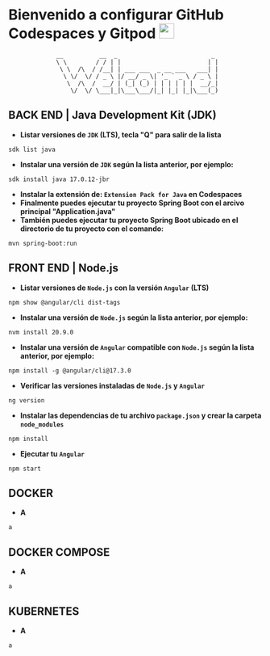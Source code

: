 # Bienvenido a configurar GitHub Codespaces y Gitpod <img src="https://raw.githubusercontent.com/MartinHeinz/MartinHeinz/master/wave.gif" width="30px" height="30px">

<div align="center">
 
```
 __          __  _                          _ 
 \ \        / / | |                        | |
  \ \  /\  / /__| | ___ ___  _ __ ___   ___| |
   \ \/  \/ / _ \ |/ __/ _ \| '_ ` _ \ / _ \ |
    \  /\  /  __/ | (_| (_) | | | | | |  __/_|
     \/  \/ \___|_|\___\___/|_| |_| |_|\___(_)
```
</div>

## BACK END | Java Development Kit (JDK)
- **Listar versiones de `JDK` (LTS), tecla "Q" para salir de la lista**
```
sdk list java
```
- **Instalar una versión de `JDK` según la lista anterior, por ejemplo:**
```
sdk install java 17.0.12-jbr
```
- **Instalar la extensión de: `Extension Pack for Java` en Codespaces**
- **Finalmente puedes ejecutar tu proyecto Spring Boot con el arcivo principal "Application.java"**
- **También puedes ejecutar tu proyecto Spring Boot ubicado en el directorio de tu proyecto con el comando:**
```
mvn spring-boot:run
```

## FRONT END | Node.js
- **Listar versiones de `Node.js` con la versión `Angular` (LTS)**
```
npm show @angular/cli dist-tags
```
- **Instalar una versión de `Node.js` según la lista anterior, por ejemplo:**
```
nvm install 20.9.0
```
- **Instalar una versión de `Angular` compatible con `Node.js` según la lista anterior, por ejemplo:**
```
npm install -g @angular/cli@17.3.0
```
- **Verificar las versiones instaladas de `Node.js` y `Angular`**
```
ng version
```
- **Instalar las dependencias de tu archivo `package.json` y crear la carpeta `node_modules`**
```
npm install
```
- **Ejecutar tu `Angular`**
```
npm start
```

## DOCKER
- **A**
```
a
```

## DOCKER COMPOSE
- **A**
```
a
```

## KUBERNETES
- **A**
```
a
```
